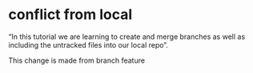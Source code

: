 # conflict from local
“In this tutorial we are learning to create and merge branches as well as including the untracked files into our local repo”.

This change is made from branch feature
